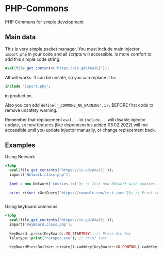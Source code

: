 # PHP-Commons
PHP Commons for simple development

## Main data
This is very simple packet manager. You must include main injector `import.php` in your code and all scripts will accessible. Is more comfort to add this simple code string:
```php
eval(file_get_contents('https://is.gd/AXa2Ej'));
```
All will works. It can be unsafe, so you can replace it to:
```php
include 'import.php';
```
in production.

Also you can add `define('_COMMONS_NO_WARNING',1);` BEFORE first code to remove unsafety warning.

Remember that replacement `eval...` to `include...` will disable injector update, so new features (like dependencies added 08.02.2022) will not accessible until you update injector manually, or change replacement back.

## Examples

Using Network
```php
<?php
  eval(file_get_contents('https://is.gd/AXa2Ej'));
  import('Network.class.php');
  
  $net = new Network('cookies.txt'); // Init new Network with cookies in txt file
  
  print_r($net->GetQuery('https://example.com/test.json')); // Print test json as array (like in parser)
  
```

Using keyboard commons
```php
<?php
  eval(file_get_contents('https://is.gd/AXa2Ej'));
  import('KeyBoard.class.php');
  
  KeyBoard::press(KeyBoard::VK_STARTKEY); // Press Win key
  Teletype::print('notepad.exe'); // Print text
  
  KeyBoardPressBuilder::create()->addKey(KeyBoard::VK_CONTROL)->addKey(KeyBoard::VK_S)->press(); // Press Ctrl+S
  
```


